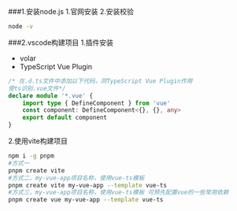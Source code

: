###1.安装node.js
1.官网安装
2.安装校验
```bash
node -v

```
###2.vscode构建项目
1.插件安装
- volar
- TypeScript Vue Plugin
```typescript
/* 在.d.ts文件中添加以下代码，同TypeScript Vue Plugin作用 
使ts识别.vue文件*/
declare module '*.vue' {
    import type { DefineComponent } from 'vue'
    const component: DefineComponent<{}, {}, any>
    export default component
}
```
2.使用vite构建项目
```bash
npm i -g pnpm
#方式一
pnpm create vite
#方式二，my-vue-app项目名称，使用vue-ts模板
pnpm create vite my-vue-app --template vue-ts
#方式三，my-vue-app项目名称，使用vue-ts模板 可预先配置vue的一些常用依赖
pnpm create vue my-vue-app --template vue-ts

```
